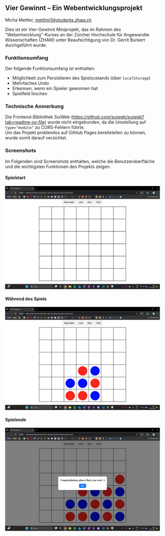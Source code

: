 ##  Vier Gewinnt – Ein Webentwicklungsprojekt

Micha Mettler, mettlmi1@students.zhaw.ch

Dies ist ein Vier-Gewinnt Miniprojekt, das im Rahmen des "Webentwicklung"-Kurses an der Zürcher Hochschule für Angewandte Wissenschaften (ZHAW) unter Beaufsichtigung von Dr. Gerrit Burkert durchgeführt wurde.

### Funktionsumfang
Der folgende Funktionsumfang ist enthalten:
- Möglichkeit zum Persistieren des Spielzustands (über `localStorage`)
- Mehrfaches Undo
- Erkennen, wenn ein Spieler gewonnen hat
- Spielfeld löschen

### Technische Anmerkung
Die Frontend-Bibliothek SuiWeb (https://github.com/suiweb/suiweb?tab=readme-ov-file) wurde nicht eingebunden, da die Umstellung auf `type="module"` zu CORS-Fehlern führte.</br> Um das Projekt problemlos auf GitHub Pages bereitstellen zu können, wurde somit darauf verzichtet.

### Screenshots
Im Folgenden sind Screenshots enthalten, welche die Benutzeroberfläche und die wichtigsten Funktionen des Projekts zeigen:

#### Spielstart
![Screenshot des Spiels](misc/screenshot-start.png)

#### Während des Spiels
![Screenshot des Spiels](misc/screenshot-playing.png)

#### Spielende
![Screenshot des Spiels](misc/screenshot-end.png)